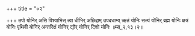 +++
title = "०२"

+++
तपो योनिर् असि विश्वाभिस् त्वा धीभिर् अछिद्राम् उपदधाम्य् ऋतं योनिः सत्यं योनिर् ब्रह्म योनिः क्षत्रं योनिः पृथिवी योनिर् अन्तरिक्षं योनिर् द्यौर् योनिर् दिशो योनिः ॥म्स्_२,१३।२॥  
    

